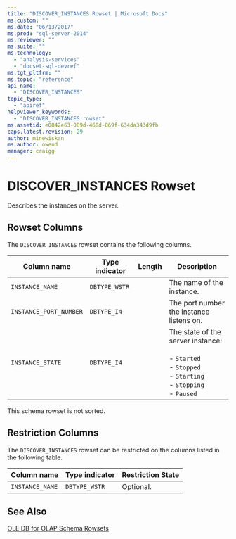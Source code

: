 ```yaml
---
title: "DISCOVER_INSTANCES Rowset | Microsoft Docs"
ms.custom: ""
ms.date: "06/13/2017"
ms.prod: "sql-server-2014"
ms.reviewer: ""
ms.suite: ""
ms.technology: 
  - "analysis-services"
  - "docset-sql-devref"
ms.tgt_pltfrm: ""
ms.topic: "reference"
api_name: 
  - "DISCOVER_INSTANCES"
topic_type: 
  - "apiref"
helpviewer_keywords: 
  - "DISCOVER_INSTANCES rowset"
ms.assetid: e0842e63-089d-468d-869f-634da343d9fb
caps.latest.revision: 29
author: minewiskan
ms.author: owend
manager: craigg
---
```

# DISCOVER_INSTANCES Rowset
  Describes the instances on the server.  
  
## Rowset Columns  
 The `DISCOVER_INSTANCES` rowset contains the following columns.  
  
|Column name|Type indicator|Length|Description|  
|-----------------|--------------------|------------|-----------------|  
|`INSTANCE_NAME`|`DBTYPE_WSTR`||The name of the instance.|  
|`INSTANCE_PORT_NUMBER`|`DBTYPE_I4`||The port number the instance listens on.|  
|`INSTANCE_STATE`|`DBTYPE_I4`||The state of the server instance:<br /><br /> -   `Started`<br />-   `Stopped`<br />-   `Starting`<br />-   `Stopping`<br />-   `Paused`|  
  
 This schema rowset is not sorted.  
  
## Restriction Columns  
 The `DISCOVER_INSTANCES` rowset can be restricted on the columns listed in the following table.  
  
|Column name|Type indicator|Restriction State|  
|-----------------|--------------------|-----------------------|  
|`INSTANCE_NAME`|`DBTYPE_WSTR`|Optional.|  
  
## See Also  
 [OLE DB for OLAP Schema Rowsets](ole-db-for-olap-schema-rowsets.md)  
  
  

